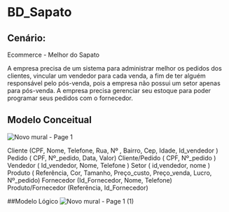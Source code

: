 # BD_Sapato


## Cenário:
Ecommerce - Melhor do Sapato

  A empresa precisa de um sistema para administrar melhor os pedidos dos clientes, vincular um vendedor para cada venda, 
  a fim de ter alguém responsável pelo pós-venda, pois a empresa não possui um setor apenas para pós-venda. A empresa precisa 
  gerenciar seu estoque para poder programar seus pedidos com o fornecedor.


## Modelo Conceitual
![Novo mural - Page 1](https://github.com/Wilton-Monteiro/BD_Sapato/assets/145207587/a3876405-af5c-4ab7-a5df-d6596d91f0f8)

Cliente (CPF, Nome, Telefone, Rua, Nº , Bairro, Cep, Idade, Id_vendedor )
Pedido ( CPF, Nº_pedido, Data, Valor)
Cliente/Pedido ( CPF, Nº_pedido )
Vendedor ( Id_vendedor, Nome, Telefone )
Setor ( id,vendedor, nome )
Produto ( Referência, Cor, Tamanho, Preço_custo, Preço_venda, Lucro, Nº_pedido)
Fornecedor (Id_Fornecedor, Nome, Telefone)
Produto/Fornecedor (Referência, Id_Fornecedor)



##Modelo Lógico
![Novo mural - Page 1 (1)](https://github.com/Wilton-Monteiro/BD_Sapato/assets/145207587/60e6bb72-6e8a-4860-b114-0c885932c031)
